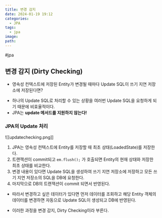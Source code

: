 ```yaml
---
title: 변경 감지
date: 2024-01-19 19:12
categories:
  - JPA
tags:
  - jpa
image: 
path:
---
```

#jpa 

## 변경 감지 (Dirty Checking)
- 영속성 컨텍스트에 저장된 Entity가 변경될 때마다 Update SQL이 쓰기 지연 저장소에 저장된다면?
+ 하나의 Update SQL로 처리할 수 있는 상황을 여러번 Update SQL을 요청하게 되기 때문에 비효율적이다.
+ JPA는 **update 메서드를 지원하지 않는다!**


### JPA의 Update 처리

![[updatechecking.png]]
1. JPA는 영속성 컨텍스트에 Entity를 저장할 때 최초 상태(LoadedState)를 저장한다.
2. 트랜잭션이 commit되고 `em.flush();` 가 호출되면 Entity의 현재 상태와 저장한 최초 상태를 비교한다.
3. 변경 내용이 있다면 Update SQL을 생성하여 쓰기 지연 저장소에 저장하고 모든 쓰기 지연 저장소의 SQL을 DB에 요청한다.
4. 마지막으로 DB의 트랜잭션이 commit 되면서 반영된다.

- 따라서 변경하고 싶은 데이터가 있다면 먼저 데이터를 조회하고 해당 Entity 객체의 데이터를 변경하면 자동으로 Update SQL이 생성되고 DB에 반영된다.
+ 이러한 과정을 변경 감지, Dirty Checking이라 부른다.